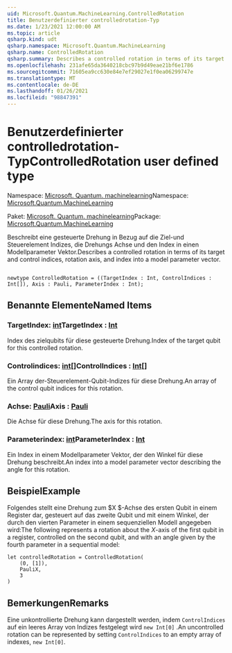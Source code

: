 ```yaml
---
uid: Microsoft.Quantum.MachineLearning.ControlledRotation
title: Benutzerdefinierter controlledrotation-Typ
ms.date: 1/23/2021 12:00:00 AM
ms.topic: article
qsharp.kind: udt
qsharp.namespace: Microsoft.Quantum.MachineLearning
qsharp.name: ControlledRotation
qsharp.summary: Describes a controlled rotation in terms of its target and control indices, rotation axis, and index into a model parameter vector.
ms.openlocfilehash: 231afe65da3640218cbc97b9d49eae21bf6e1786
ms.sourcegitcommit: 71605ea9cc630e84e7ef29027e1f0ea06299747e
ms.translationtype: MT
ms.contentlocale: de-DE
ms.lasthandoff: 01/26/2021
ms.locfileid: "98847391"
---
```

# <a name="controlledrotation-user-defined-type"></a><span data-ttu-id="f899c-102">Benutzerdefinierter controlledrotation-Typ</span><span class="sxs-lookup"><span data-stu-id="f899c-102">ControlledRotation user defined type</span></span>

<span data-ttu-id="f899c-103">Namespace: [Microsoft. Quantum. machinelearning](xref:Microsoft.Quantum.MachineLearning)</span><span class="sxs-lookup"><span data-stu-id="f899c-103">Namespace: [Microsoft.Quantum.MachineLearning](xref:Microsoft.Quantum.MachineLearning)</span></span>

<span data-ttu-id="f899c-104">Paket: [Microsoft. Quantum. machinelearning](https://nuget.org/packages/Microsoft.Quantum.MachineLearning)</span><span class="sxs-lookup"><span data-stu-id="f899c-104">Package: [Microsoft.Quantum.MachineLearning](https://nuget.org/packages/Microsoft.Quantum.MachineLearning)</span></span>


<span data-ttu-id="f899c-105">Beschreibt eine gesteuerte Drehung in Bezug auf die Ziel-und Steuerelement Indizes, die Drehungs Achse und den Index in einen Modellparameter Vektor.</span><span class="sxs-lookup"><span data-stu-id="f899c-105">Describes a controlled rotation in terms of its target and control indices, rotation axis, and index into a model parameter vector.</span></span>

```qsharp

newtype ControlledRotation = ((TargetIndex : Int, ControlIndices : Int[]), Axis : Pauli, ParameterIndex : Int);
```



## <a name="named-items"></a><span data-ttu-id="f899c-106">Benannte Elemente</span><span class="sxs-lookup"><span data-stu-id="f899c-106">Named Items</span></span>

### <a name="targetindex--int"></a><span data-ttu-id="f899c-107">TargetIndex: [int](xref:microsoft.quantum.lang-ref.int)</span><span class="sxs-lookup"><span data-stu-id="f899c-107">TargetIndex : [Int](xref:microsoft.quantum.lang-ref.int)</span></span>

<span data-ttu-id="f899c-108">Index des zielqubits für diese gesteuerte Drehung.</span><span class="sxs-lookup"><span data-stu-id="f899c-108">Index of the target qubit for this controlled rotation.</span></span>
### <a name="controlindices--int"></a><span data-ttu-id="f899c-109">Controlindices: [int](xref:microsoft.quantum.lang-ref.int)[]</span><span class="sxs-lookup"><span data-stu-id="f899c-109">ControlIndices : [Int](xref:microsoft.quantum.lang-ref.int)[]</span></span>

<span data-ttu-id="f899c-110">Ein Array der-Steuerelement-Qubit-Indizes für diese Drehung.</span><span class="sxs-lookup"><span data-stu-id="f899c-110">An array of the control qubit indices for this rotation.</span></span>
### <a name="axis--pauli"></a><span data-ttu-id="f899c-111">Achse: [Pauli](xref:microsoft.quantum.lang-ref.pauli)</span><span class="sxs-lookup"><span data-stu-id="f899c-111">Axis : [Pauli](xref:microsoft.quantum.lang-ref.pauli)</span></span>

<span data-ttu-id="f899c-112">Die Achse für diese Drehung.</span><span class="sxs-lookup"><span data-stu-id="f899c-112">The axis for this rotation.</span></span>
### <a name="parameterindex--int"></a><span data-ttu-id="f899c-113">Parameterindex: [int](xref:microsoft.quantum.lang-ref.int)</span><span class="sxs-lookup"><span data-stu-id="f899c-113">ParameterIndex : [Int](xref:microsoft.quantum.lang-ref.int)</span></span>

<span data-ttu-id="f899c-114">Ein Index in einem Modellparameter Vektor, der den Winkel für diese Drehung beschreibt.</span><span class="sxs-lookup"><span data-stu-id="f899c-114">An index into a model parameter vector describing the angle for this rotation.</span></span>

## <a name="example"></a><span data-ttu-id="f899c-115">Beispiel</span><span class="sxs-lookup"><span data-stu-id="f899c-115">Example</span></span>

<span data-ttu-id="f899c-116">Folgendes stellt eine Drehung zum $X $-Achse des ersten Qubit in einem Register dar, gesteuert auf das zweite Qubit und mit einem Winkel, der durch den vierten Parameter in einem sequenziellen Modell angegeben wird:</span><span class="sxs-lookup"><span data-stu-id="f899c-116">The following represents a rotation about the $X$-axis of the first qubit in a register, controlled on the second qubit, and with an angle given by the fourth parameter in a sequential model:</span></span>

```qsharp
let controlledRotation = ControlledRotation(
    (0, [1]),
    PauliX,
    3
)
```

## <a name="remarks"></a><span data-ttu-id="f899c-117">Bemerkungen</span><span class="sxs-lookup"><span data-stu-id="f899c-117">Remarks</span></span>

<span data-ttu-id="f899c-118">Eine unkontrollierte Drehung kann dargestellt werden, indem `ControlIndices` auf ein leeres Array von Indizes festgelegt wird `new Int[0]` .</span><span class="sxs-lookup"><span data-stu-id="f899c-118">An uncontrolled rotation can be represented by setting `ControlIndices` to an empty array of indexes, `new Int[0]`.</span></span>